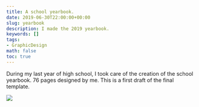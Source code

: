 ```yaml
---
title: A school yearbook.
date: 2019-06-30T22:00:00+00:00
slug: yearbook
description: I made the 2019 yearbook.
keywords: []
tags:
- GraphicDesign
math: false
toc: true
---
```


During my last year of high school, I took care of the creation of the school yearbook. 76 pages designed by me. This is a first draft of the final template.

![](/uploads/yearbook.jpg)